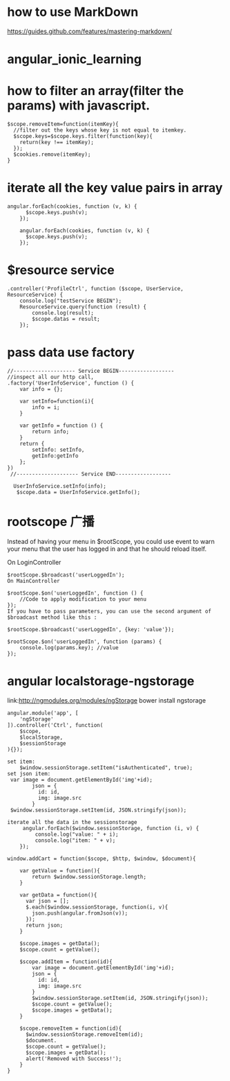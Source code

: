 # how to use MarkDown
https://guides.github.com/features/mastering-markdown/

# angular_ionic_learning

# how to filter an array(filter the params) with javascript.
```
$scope.removeItem=function(itemKey){
  //filter out the keys whose key is not equal to itemkey.
  $scope.keys=$scope.keys.filter(function(key){
    return(key !== itemKey);
  });
  $cookies.remove(itemKey);
}
```  
# iterate all the key value pairs in array
```
angular.forEach(cookies, function (v, k) {
      $scope.keys.push(v);
    });

    angular.forEach(cookies, function (v, k) {
      $scope.keys.push(v);
    });

```
# $resource service
```
.controller('ProfileCtrl', function ($scope, UserService, ResourceService) {
    console.log("testService BEGIN");
    ResourceService.query(function (result) {
        console.log(result);
        $scope.datas = result;
    });
```
# pass data use factory
```
//-------------------- Service BEGIN------------------
//inspect all our http call,
.factory('UserInfoService', function () {
    var info = {};

    var setInfo=function(i){
        info = i;
    }

    var getInfo = function () {
        return info;
    }
    return {
        setInfo: setInfo,
        getInfo:getInfo
    };
})
 //-------------------- Service END------------------

  UserInfoService.setInfo(info);
   $scope.data = UserInfoService.getInfo();

```

# rootscope 广播
Instead of having your menu in $rootScope, you could use event to warn your menu that the user has logged in and that he should reload itself.

On LoginController
```
$rootScope.$broadcast('userLoggedIn');
On MainController

$rootScope.$on('userLoggedIn', function () {
    //Code to apply modification to your menu
});
If you have to pass parameters, you can use the second argument of $broadcast method like this :

$rootScope.$broadcast('userLoggedIn', {key: 'value'});

$rootScope.$on('userLoggedIn', function (params) {
    console.log(params.key); //value
});
```

# angular localstorage-ngstorage

link:http://ngmodules.org/modules/ngStorage
bower install ngstorage
```
angular.module('app', [
    'ngStorage'
]).controller('Ctrl', function(
    $scope,
    $localStorage,
    $sessionStorage
){});

set item:
    $window.sessionStorage.setItem("isAuthenticated", true);
set json item:
 var image = document.getElementById('img'+id);
        json = {
          id: id,
          img: image.src
        }
 $window.sessionStorage.setItem(id, JSON.stringify(json));

iterate all the data in the sessionstorage
     angular.forEach($window.sessionStorage, function (i, v) {
         console.log("value: " + i);
         console.log("item: " + v);
    });
```

```
window.addCart = function($scope, $http, $window, $document){

    var getValue = function(){
        return $window.sessionStorage.length;
    }

    var getData = function(){
      var json = [];
      $.each($window.sessionStorage, function(i, v){
        json.push(angular.fromJson(v));
      });
      return json;
    }

    $scope.images = getData();
    $scope.count = getValue();

    $scope.addItem = function(id){
        var image = document.getElementById('img'+id);
        json = {
          id: id,
          img: image.src
        }
        $window.sessionStorage.setItem(id, JSON.stringify(json));
        $scope.count = getValue();
        $scope.images = getData();
    }

    $scope.removeItem = function(id){
      $window.sessionStorage.removeItem(id);
      $document.
      $scope.count = getValue();
      $scope.images = getData();
      alert('Removed with Success!');
    }
}
```
